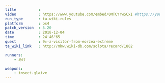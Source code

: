 ```yaml
---
title          :
video          : https://www.youtube.com/embed/0MTCYrwSCxI #https://youtu.be/0MTCYrwSCxI
run_type       : ta-wiki-rules
platform       : ps4
patch_version  : 5.20
date           : 2018-12-04
time           : 24'46"65
quest          : 9★-a-visitor-from-eorzea-extreme
ta_wiki_link   : http://mhw.wiki-db.com/solota/record/1802

runners:
    - みけ

weapons:
    - insect-glaive
---
```

